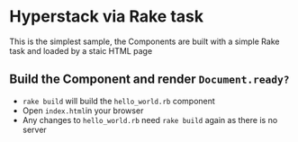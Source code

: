 # Hyperstack via Rake task

This is the simplest sample, the Components are built with a simple Rake task and loaded by a staic HTML page

## Build the Component and render `Document.ready?`

+ `rake build` will build the `hello_world.rb` component
+ Open `index.html`in your browser
+ Any changes to `hello_world.rb` need `rake build` again as there is no server
